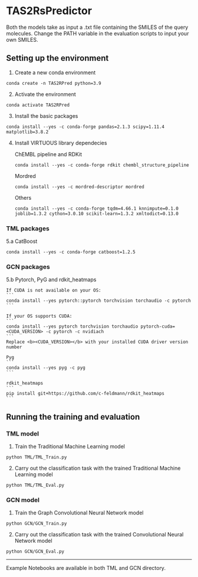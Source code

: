# TAS2RsPredictor

Both the models take as input a .txt file containing the SMILES of the query molecules.
Change the PATH variable in the evaluation scripts to input your own SMILES.

## Setting up the environment

1. Create a new conda environment
```
conda create -n TAS2RPred python=3.9
```

2. Activate the environment
```
conda activate TAS2RPred
```

3. Install the basic packages
```
conda install --yes -c conda-forge pandas=2.1.3 scipy=1.11.4 matplotlib=3.8.2
```

4. Install VIRTUOUS library dependecies

    ChEMBL pipeline and RDKit
    ```
    conda install --yes -c conda-forge rdkit chembl_structure_pipeline
    ```
    
    Mordred
    ``` 
    conda install --yes -c mordred-descriptor mordred
    ```
    
    Others
    ``` 
    conda install --yes -c conda-forge tqdm=4.66.1 knnimpute=0.1.0 joblib=1.3.2 cython=3.0.10 scikit-learn=1.3.2 xmltodict=0.13.0
    ```

### TML packages

5.a CatBoost
``` 
conda install --yes -c conda-forge catboost=1.2.5
```

### GCN packages

5.b Pytorch, PyG and rdkit_heatmaps

    If CUDA is not available on your OS:
    ``` 
    conda install --yes pytorch::pytorch torchvision torchaudio -c pytorch
    ```
    
    If your OS supports CUDA:
    ```
    conda install --yes pytorch torchvision torchaudio pytorch-cuda=<CUDA_VERSION> -c pytorch -c nvidiach
    ```
    Replace <b><CUDA_VERSION></b> with your installed CUDA driver version number
    
    Pyg
    ```
    conda install --yes pyg -c pyg
    ```
    
    rdkit_heatmaps
    ```
    pip install git+https://github.com/c-feldmann/rdkit_heatmaps
    ```

## Running the training and evaluation


### TML model

1. Train the Traditional Machine Learning model

```
python TML/TML_Train.py
```

2. Carry out the classification task with the trained Traditional Machine Learning model

```
python TML/TML_Eval.py
```

### GCN model

1. Train the Graph Convolutional Neural Network model

```
python GCN/GCN_Train.py
```

2. Carry out the classification task with the trained Convolutional Neural Network model
```
python GCN/GCN_Eval.py
```

---

Example Notebooks are available in both TML and GCN directory.
